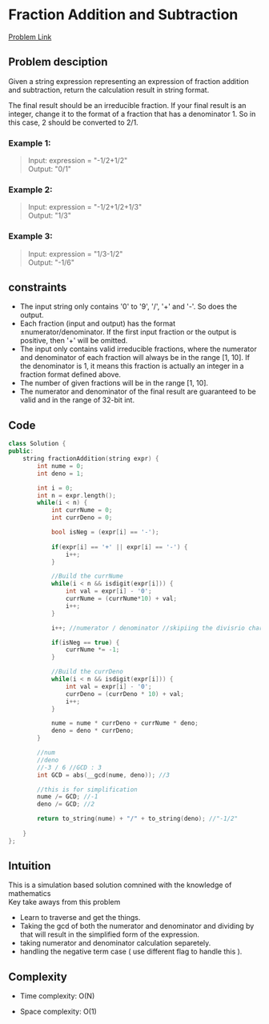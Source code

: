 # Fraction Addition and Subtraction
[Problem Link](https://leetcode.com/problems/fraction-addition-and-subtraction/description/?envType=daily-question&envId=2024-08-23)

## Problem desciption 
Given a string expression representing an expression of fraction addition and subtraction, return the calculation result in string format.

The final result should be an irreducible fraction. If your final result is an integer, change it to the format of a fraction that has a denominator 1. So in this case, 2 should be converted to 2/1.


### Example 1:

> Input: expression = "-1/2+1/2"<br>
> Output: "0/1"<br>

### Example 2:

> Input: expression = "-1/2+1/2+1/3"<br>
> Output: "1/3"<br>

### Example 3:

> Input: expression = "1/3-1/2"<br>
> Output: "-1/6"<br>

## constraints
* The input string only contains '0' to '9', '/', '+' and '-'. So does the output.
* Each fraction (input and output) has the format ±numerator/denominator. If the first input fraction or the output is positive, then '+' will be omitted.
* The input only contains valid irreducible fractions, where the numerator and denominator of each fraction will always be in the range [1, 10]. If the denominator is 1, it means this fraction is actually an integer in a fraction format defined above.
* The number of given fractions will be in the range [1, 10].
* The numerator and denominator of the final result are guaranteed to be valid and in the range of 32-bit int.

## Code
```cpp
class Solution {
public:
    string fractionAddition(string expr) {
        int nume = 0;
        int deno = 1;

        int i = 0;
        int n = expr.length();
        while(i < n) {
            int currNume = 0;
            int currDeno = 0;

            bool isNeg = (expr[i] == '-');
            
            if(expr[i] == '+' || expr[i] == '-') {
                i++;
            }

            //Build the currNume
            while(i < n && isdigit(expr[i])) {
                int val = expr[i] - '0';
                currNume = (currNume*10) + val;
                i++;
            }

            i++; //numerator / denominator //skipiing the divisrio character '/'

            if(isNeg == true) {
                currNume *= -1;
            }

            //Build the currDeno
            while(i < n && isdigit(expr[i])) {
                int val = expr[i] - '0';
                currDeno = (currDeno * 10) + val;
                i++;
            }

            nume = nume * currDeno + currNume * deno;
            deno = deno * currDeno;
        }

        //num
        //deno
        //-3 / 6 //GCD : 3
        int GCD = abs(__gcd(nume, deno)); //3

        //this is for simplification 
        nume /= GCD; //-1
        deno /= GCD; //2

        return to_string(nume) + "/" + to_string(deno); //"-1/2"
    
    }
};

```

## Intuition
This is a simulation based solution comnined with the knowledge of mathematics
<br>
Key take aways from this problem 
* Learn to traverse and get the things. 
* Taking the gcd of both the numerator and denominator and dividing by that will result in the simplified form of the expression.
* taking numerator and denominator calculation separetely.
* handling the negative term case ( use different flag to handle this ).



## Complexity 
- Time complexity: O(N)


- Space complexity: O(1)
